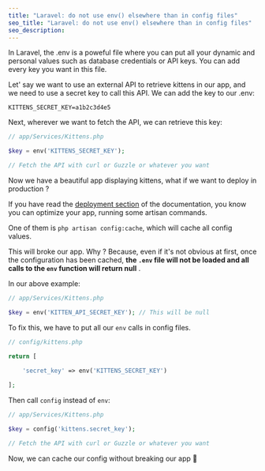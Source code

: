 ```yaml
---
title: "Laravel: do not use env() elsewhere than in config files"
seo_title: "Laravel: do not use env() elsewhere than in config files"
seo_description: 
---
```

In Laravel, the .env is a poweful file where you can put all your dynamic and personal values such as database credentials or API keys. You can add every key you want in this file. 

Let' say we want to use an external API to retrieve kittens in our app, and we need to use a secret key to call this API. We can add the key to our .env:

```
KITTENS_SECRET_KEY=a1b2c3d4e5
```

Next, wherever we want to fetch the API, we can retrieve this key:
```php
// app/Services/Kittens.php

$key = env('KITTENS_SECRET_KEY');

// Fetch the API with curl or Guzzle or whatever you want
```

Now we have a beautiful app displaying kittens, what if we want to deploy in production ?

If you have read the [deployment section](https://laravel.com/docs/5.6/deployment) of the documentation, you know you can optimize your app, running some artisan commands.

One of them is `php artisan config:cache`, which will cache all config values. 

This will broke our app. Why ? Because, even if it's not obvious at first, once the configuration has been cached, **the `.env` file will not be loaded and all calls to the `env` function will return null** .

In our above example:
```php
// app/Services/Kittens.php

$key = env('KITTEN_API_SECRET_KEY'); // This will be null
```

To fix this, we have to put all our `env` calls in config files.

```php
// config/kittens.php

return [

    'secret_key' => env('KITTENS_SECRET_KEY')
		
];
```

Then call `config` instead of `env`:
```php
// app/Services/Kittens.php

$key = config('kittens.secret_key');

// Fetch the API with curl or Guzzle or whatever you want
```

Now, we can cache our config without breaking our app 🎉